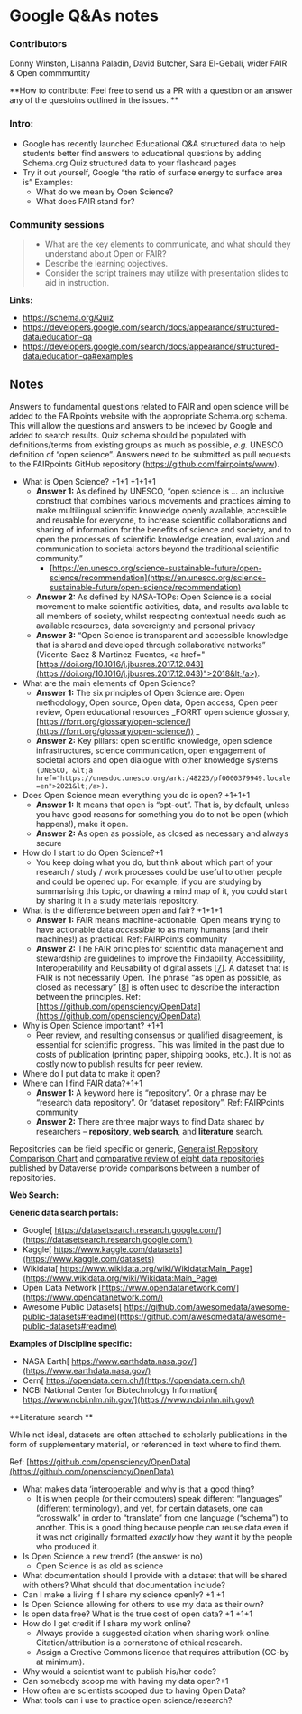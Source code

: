 # Google Q&As notes
### Contributors
Donny Winston, Lisanna Paladin, David Butcher, Sara El-Gebali, wider FAIR & Open commmuntity

**How to contribute: Feel free to send us a PR with a question or an answer any of the questoins outlined in the issues. **

### Intro:
- Google has recently launched Educational Q&A structured data to help students better find answers to educational questions by adding Schema.org Quiz structured data to your flashcard pages 
- Try it out yourself, Google “the ratio of surface energy to surface area is”
Examples:
	- What do we mean by Open Science?
	- What does FAIR stand for? 

### Community sessions

> - What are the key elements to communicate, and what should they understand about Open or FAIR?
> - Describe the learning objectives.
> - Consider the script trainers may utilize with presentation slides to aid in instruction. 

**Links:**

* https://schema.org/Quiz
* https://developers.google.com/search/docs/appearance/structured-data/education-qa
* https://developers.google.com/search/docs/appearance/structured-data/education-qa#examples

**Notes**
-
Answers to fundamental questions related to FAIR and open science will be added to the FAIRpoints website with the appropriate Schema.org schema. This will allow the questions and answers to be indexed by Google and added to search results. Quiz schema should be populated with definitions/terms from existing groups as much as possible, _e.g._ UNESCO definition of “open science”. Answers need to be submitted as pull requests to the FAIRpoints GitHub repository (https://github.com/fairpoints/www).


* What is Open Science? +1+1 +1+1+1
    * **Answer 1:** As defined by UNESCO, “open science is … an inclusive construct that combines various movements and practices aiming to make multilingual scientific knowledge openly available, accessible and reusable for everyone, to increase scientific collaborations and sharing of information for the benefits of science and society, and to open the processes of scientific knowledge creation, evaluation and communication to societal actors beyond the traditional scientific community.”
        * [https://en.unesco.org/science-sustainable-future/open-science/recommendation](https://en.unesco.org/science-sustainable-future/open-science/recommendation) 
    * **Answer 2:**  As defined by NASA-TOPs: Open Science is a social movement to make scientific activities, data, and results available to all members of society, whilst respecting contextual needs such as available resources, data sovereignty and personal privacy 
    * **Answer 3:** “Open Science is transparent and accessible knowledge that is shared and developed through collaborative networks” (Vicente-Saez & Martinez-Fuentes, &lt;a href="[https://doi.org/10.1016/j.jbusres.2017.12.043](https://doi.org/10.1016/j.jbusres.2017.12.043)">2018&lt;/a>). 
* What are the main elements of Open Science?
    * **Answer 1:** The six principles of Open Science are: Open methodology, Open source, Open data, Open access, Open peer review, Open educational resources _FORRT open science glossary, [https://forrt.org/glossary/open-science/](https://forrt.org/glossary/open-science/)) _
    * **Answer 2:** Key pillars: open scientific knowledge, open science infrastructures, science communication, open engagement of societal actors and open dialogue with other knowledge systems `(UNESCO, &lt;a href="https://unesdoc.unesco.org/ark:/48223/pf0000379949.locale=en">2021&lt;/a>).`
* Does Open Science mean everything you do is open? +1+1+1
    * **Answer 1:** It means that open is “opt-out”. That is, by default, unless you have good reasons for something you do to not be open (which happens!), make it open.
    * **Answer 2:** As open as possible, as closed as necessary and always secure
* How do I start to do Open Science?+1
    * You keep doing what you do, but think about which part of your research / study / work processes could be useful to other people and could be opened up. For example, if you are studying by summarising this topic, or drawing a mind map of it, you could start by sharing it in a study materials repository.
* What is the difference between open and fair? +1+1+1
    * **Answer 1:** FAIR means machine-actionable. Open means trying to have actionable data _accessible_ to as many humans (and their machines!) as practical. Ref: FAIRPoints community
    * **Answer 2:** The FAIR principles for scientific data management and stewardship are guidelines to improve the Findability, Accessibility, Interoperability and Reusability of digital assets [[7](https://doi.org/10.1038/sdata.2016.18)]. A dataset that is FAIR is not necessarily Open. The phrase “as open as possible, as closed as necessary” [[8](https://ec.europa.eu/research/participants/data/ref/h2020/grants_manual/hi/oa_pilot/h2020-hi-oa-data-mgt_en.pdf)] is often used to describe the interaction between the principles. Ref: [https://github.com/opensciency/OpenData](https://github.com/opensciency/OpenData) 
* Why is Open Science important? +1+1
    * Peer review, and resulting consensus or qualified disagreement, is essential for scientific progress. This was limited in the past due to costs of publication (printing paper, shipping books, etc.). It is not as costly now to publish results for peer review.
* Where do I put data to make it open?
* Where can I find FAIR data?+1+1
    * **Answer 1:** A keyword here is “repository”. Or a phrase may be “research data repository”. Or “dataset repository”. Ref: FAIRPoints community 
    * **Answer 2:** There are three major ways to find Data shared by researchers – **repository**, **web search**, and **literature** search. 

Repositories can be field specific or generic, [Generalist Repository Comparison Chart](https://zenodo.org/record/3946720#.YUKQ18RS-Uk) and [comparative review of eight data repositories](https://dataverse.org/blog/comparative-review-various-data-repositories) published by Dataverse provide comparisons between a number of repositories. 

**Web Search:**

**Generic data search portals:**



* Google[ https://datasetsearch.research.google.com/](https://datasetsearch.research.google.com/) 
* Kaggle[ https://www.kaggle.com/datasets](https://www.kaggle.com/datasets)
* Wikidata[ https://www.wikidata.org/wiki/Wikidata:Main_Page](https://www.wikidata.org/wiki/Wikidata:Main_Page) 
* Open Data Network [https://www.opendatanetwork.com/](https://www.opendatanetwork.com/) 
* Awesome Public Datasets[ https://github.com/awesomedata/awesome-public-datasets#readme](https://github.com/awesomedata/awesome-public-datasets#readme) 

**Examples of Discipline specific:**



* NASA Earth[ https://www.earthdata.nasa.gov/](https://www.earthdata.nasa.gov/) 
* Cern[ https://opendata.cern.ch/](https://opendata.cern.ch/) 
* NCBI National Center for Biotechnology Information[ https://www.ncbi.nlm.nih.gov/](https://www.ncbi.nlm.nih.gov/) 

**Literature search **

While not ideal, datasets are often attached to scholarly publications in the form of supplementary material, or referenced in text where to find them. 

Ref: [https://github.com/opensciency/OpenData](https://github.com/opensciency/OpenData) 

* What makes data ‘interoperable’ and why is that a good thing?
    * It is when people (or their computers) speak different “languages” (different terminology), and yet, for certain datasets, one can “crosswalk” in order to “translate” from one language (“schema”) to another. This is a good thing because people can reuse data even if it was not originally formatted _exactly_ how they want it by the people who produced it.
* Is Open Science a new trend? (the answer is no)
    * Open Science is as old as science
* What documentation should I provide with a dataset that will be shared with others? What should that documentation include?
*  Can I make a living if I share my science openly? +1 +1
* Is Open Science allowing for others to use my data as their own?
* Is open data free? What is the true cost of open data? +1 +1+1
* How do I get credit if I share my work online? 
    * Always provide a suggested citation when sharing work online. Citation/attribution is a cornerstone of ethical research.
    * Assign a Creative Commons licence that requires attribution (CC-by at minimum). 
*  Why would a scientist want to publish his/her code?
*  Can somebody scoop me with having my data open?+1
*  How often are scientists scooped due to having Open Data?
*  What tools can i use to practice open science/research?
